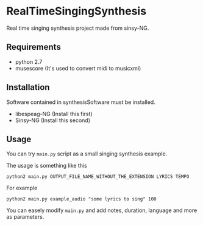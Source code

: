# RealTimeSingingSynthesis
Real time singing synthesis project made from sinsy-NG.

## Requirements
- python 2.7
- musescore (It's used to convert midi to musicxml)

## Installation

Software contained in synthesisSoftware must be installed. 

- libespeag-NG (Install this first)
- Sinsy-NG (Install this second)

## Usage

You can try `main.py` script as a small singing synthesis example.

The usage is something like this
```
python2 main.py OUTPUT_FILE_NAME_WITHOUT_THE_EXTENSION LYRICS TEMPO
```

For example
```
python2 main.py example_audio "some lyrics to sing" 100
```

You can easely modify `main.py` and add notes, duration, language and more as parameters.
